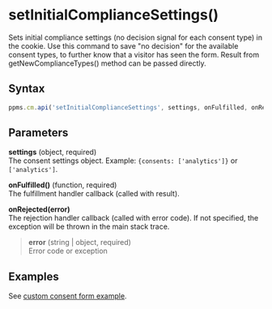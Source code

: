 # setInitialComplianceSettings()

Sets initial compliance settings (no decision signal for each consent
type) in the cookie. Use this command to save "no decision" for the
available consent types, to further know that a visitor has seen the
form. Result from getNewComplianceTypes() method can be passed directly.

## Syntax

``` javascript
ppms.cm.api('setInitialComplianceSettings', settings, onFulfilled, onRejected);
```

## Parameters

**settings** (object, required)  
The consent settings object. Example: `{consents: ['analytics']}` or
`['analytics']`.

**onFulfilled()** (function, required)  
The fulfillment handler callback (called with result).

**onRejected(error)**  
The rejection handler callback (called with error code). If not
specified, the exception will be thrown in the main stack trace.

> **error** (string | object, required)  
> Error code or exception

## Examples

See [custom consent form
example](https://piwikpro.github.io/ConsentManager-CustomConsentFormExample/).

